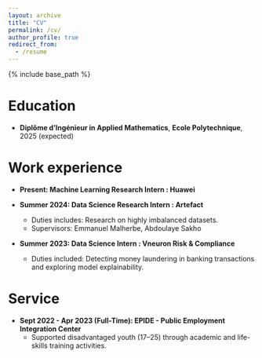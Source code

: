 ```yaml
---
layout: archive
title: "CV"
permalink: /cv/
author_profile: true
redirect_from:
  - /resume
---
```


{% include base_path %}

Education
======
* **Diplôme d’Ingénieur in Applied Mathematics**, **Ecole Polytechnique**, 2025 (expected)

Work experience
======
* **Present: Machine Learning Research Intern : Huawei**
  
* **Summer 2024: Data Science Research Intern : Artefact**
  * Duties includes: Research on highly imbalanced datasets.
  * Supervisors: Emmanuel Malherbe, Abdoulaye Sakho

* **Summer 2023: Data Science Intern : Vneuron Risk & Compliance**
  * Duties included: Detecting money laundering in banking transactions and exploring model explainability.
  
Service
======
* **Sept 2022 - Apr 2023 (Full-Time): EPIDE - Public Employment Integration Center**
  * Supported disadvantaged youth (17–25) through academic and life-skills training activities.

